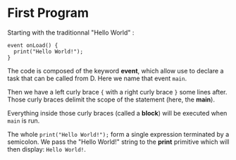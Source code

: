 
# First Program

Starting with the traditionnal "Hello World" :
```grimoire
event onLoad() {
  print("Hello World!");
}
```
The code is composed of the keyword **event**, which allow use to declare a task that can be called from D. Here we name that event `main`.

Then we have a left curly brace `{` with a right curly brace `}` some lines after.
Those curly braces delimit the scope of the statement (here, the **main**).

Everything inside those curly braces (called a **block**) will be executed when `main` is run.

The whole `print("Hello World!");` form a single expression terminated by a semicolon.
We pass the "Hello World!" string to the **print** primitive which will then display: `Hello World!`.